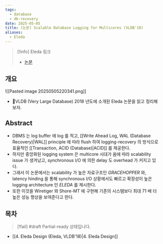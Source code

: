 ```yaml
---
tags:
  - database
  - db-recovery
date: 2025-05-05
title: (논문) Scalable Database Logging for Multicores (VLDB'18)
aliases:
  - Eleda
---
```

> [!info] Eleda 링크
> - [논문](https://www.vldb.org/pvldb/vol11/p135-jung.pdf)

## 개요

![[Pasted image 20250505220341.png]]

- VLDB (Very Large Database) 2018 년도에 소개된 Eleda 논문을 읽고 정리해 보자.

## Abstract

- DBMS 는 log buffer 에 log 를 적고, [[Write Ahead Log, WAL (Database Recovery)|WAL]] principle 에 따라 flush 하여 logging-recovery 의 방식으로 효율적인 [[Transaction, ACID (Database)|ACID]] 를 제공한다.
- 하지만 중앙화된 logging system 은 multicore 시대가 옴에 따라 scalability issue 가 생겨났고, synchronous I/O 에 의한 delay 도 overhead 가 커지고 있다.
- 그래서 이 논문에서는 scalability 가 높은 자료구조인 *GRACEHOPPER* 와, latency hinding 을 통해 synchronous I/O 상황에서도 빠르고 확장성이 높은 logging architecture 인 *ELEDA* 를 제시한다.
- 또한 이것을 Wiretiger 와 Shore-MT 에 구현해 기존의 시스템보다 최대 71 배 더 높은 성능 향상을 보여준다고 한다.

## 목차

> [!fail] #draft Partial-ready 상태입니다.

- [[4. Eleda Design (Eleda, VLDB'18)|4. Eleda Design]]